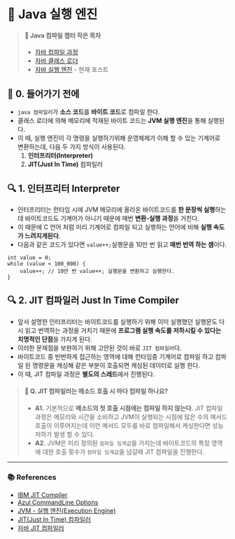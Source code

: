 # 🚀 Java 실행 엔진

> #### 📃 Java 컴파일 챕터 작은 목차
> - [자바 컴파일 과정](./java_compile_sequence.md)
> - [자바 클래스 로더](./java_class_loader.md)
> - [자바 실행 엔진](./java_execution_engine.md) - 현재 포스트

## 📍 0. 들어가기 전에

- `java 컴파일러`가 **소스 코드**를 **바이트 코드**로 컴파일 한다.
- 클래스 로더에 의해 메모리에 적재된 바이트 코드는 **JVM 실행 엔진**을 통해 실행된다.
- 이 때, 실행 엔진이 각 명령을 실행하기위해 운영체제가 이해 할 수 있는 기계어로 변환하는데, 다음 두 가지 방식이 사용된다.
  1. **인터프리터(Interpreter)**
  2. **JIT(Just In Time)** 컴파일러
  
## 🔍 1. 인터프리터 Interpreter

- 인터프리터는 런타임 시에 JVM 메모리에 올라온 바이트코드를 **한 문장씩 실행**하는데 바이트코드도 기계어가 아니기 때문에 매번 **변환-실행 과정**을 거친다.
- 이 때문에 C 언어 처럼 미리 기계어로 컴파일 되고 실행하는 언어에 비해 **실행 속도가 느려지게된다**.
- 다음과 같은 코드가 있다면 `value++;`실행문을 10만 번 읽고 **매번 번역 하는 셈**이다.

```
int value = 0;
while (value < 100_000) {
    value++; // 10만 번 value++; 실행문을 변환하고 실행한다.
}
```

## 🔍 2. JIT 컴파일러 Just In Time Compiler

- 앞서 설명한 인터프리터는 바이트코드를 실행하기 위해 이미 실행했던 실행문도 다시 읽고 번역하는 과정을 거치기 때문에 **프로그램 실행 속도를 저하시킬 수 있다는 치명적인 단점**을 가지게 된다.
- 이러한 문제점을 보완하기 위해 고안된 것이 바로 `JIT 컴파일러`다.
- 바이트코드 중 빈번하게 접근하는 영역에 대해 런타임중 기계어로 컴파일 하고 컴파일 된 명령문을 캐싱해 같은 부분이 호출되면 캐싱된 데이터로 실행 한다.
- 이 때, JIT 컴파일 과정은 **별도의 스레드**에서 진행된다.

> #### 🧐 Q. JIT 컴파일러는 메소드 호출 시 마다 컴파일 하나요?
> - **A1.** 기본적으로 **메소드의 첫 호출 시점에는 컴파일 하지 않는다**. JIT 컴파일 과정은 메모리와 시간을 소비하고 JVM이 실행되는 시점에 많은 수의 메서드호출이 이루어지는데 이런 메서드 모두를 바로 컴파일해서 캐싱한다면 성능 저하가 발생 할 수 있다.
> - **A2.** JVM은 미리 정의된 `컴파일 임계값`을 가지는데 바이트코드의 특정 영역에 대한 호출 횟수가 `컴파일 임계값`을 넘길때 JIT 컴파일을 진행한다.

---

### 📚 References

- [IBM JIT Compiler](https://www.ibm.com/docs/en/sdk-java-technology/8?topic=reference-jit-compiler)
- [Azul CommandLine Options](https://docs.azul.com/prime/Command-Line-Options)
- [JVM - 실행 엔진(Execution Engine)](https://junhyunny.github.io/information/java/jvm-execution-engine/)
- [JIT(Just In Time) 컴파일러](https://beststar-1.tistory.com/3)
- [자바 JIT 컴파일러](https://velog.io/@youngerjesus/%EC%9E%90%EB%B0%94-JIT-%EC%BB%B4%ED%8C%8C%EC%9D%BC%EB%9F%AC#4-%EC%9E%90%EB%B0%94%EC%99%80-jit-%EC%BB%B4%ED%8C%8C%EC%9D%BC%EB%9F%AC-%EB%B2%84%EC%A0%84)
